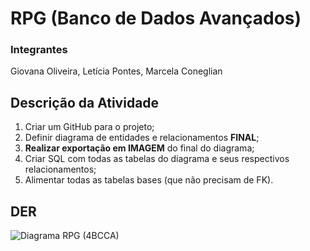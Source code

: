# RPG (Banco de Dados Avançados)

### Integrantes
Giovana Oliveira, Letícia Pontes, Marcela Coneglian

## Descrição da Atividade
1. Criar um GitHub para o projeto;
2. Definir diagrama de entidades e relacionamentos **FINAL**;
3. **Realizar exportação em IMAGEM** do final do diagrama;
4. Criar SQL com todas as tabelas do diagrama e seus respectivos relacionamentos;
5. Alimentar todas as tabelas bases (que não precisam de FK).

## DER
![Diagrama RPG (4BCCA)](https://github.com/user-attachments/assets/e29569be-6d8f-4223-97dd-e6e40c280b8d)
